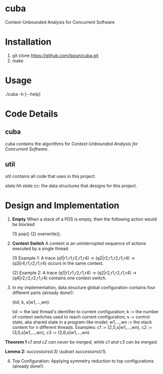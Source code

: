 # cuba
Context-Unbounded Analysis for Concurrent Software

# Installation
1. git clone https://github.com/lpzun/cuba.git
2. make

# Usage
./cuba -h [--help]

# Code Details

## cuba
cuba contains the algorithms for _Context-Unbounded Analysis for Concurrent Software_. 

## util
util contains all code that uses in this project. 

_state.hh state.cc_: 
the data structures that designs for this project. 

# Design and Implementation
1. **Empty** When a stack of a PDS is empty, then the following action would be blocked

	(1) pop()
	(2) overwrite();

2. **Context Switch** A context is an uninterrupted sequence of actions executed by a single thread.

    (1) Example 1: A trace (q1|r1,r1,r2,r1,r4) -> (q2|r2,r1,r2,r1,r4) -> (q3|r4,r1,r2,r1,r4) occurs in the same context.

    (2) Example 2: A trace (q1|r1,r1,r2,r1,r4) -> (q2|r2,r1,r2,r1,r4) -> (q4|r2,r2,r2,r1,r4) contains one context switch. 

3. In my implementation, data structure global configuration contains four different parts (already done!): 

    (tid, k, s|w1,...,wn): 

    tid     := the last thread's identifier to current configuration;
    k       := the number of context switches used to reach current configuration;
    s       := control state, aka shared state in a program-like model;
    w1,…,wn := the stack content for n different threads.
    Examples: 
              c1 := (2,5,s|w1,...,wn), 
              c2 := (3,5,s|w1,...,wn), 
              c3 := (2,6,s|w1,...,wn)

**Theorem 1** _c1 and c2 can never be merged, while c1 and c3 can be merged._

**Lemma 2:** _successors(c3) \subset successors(c1)._

4. Top Configuration: Applying symmetry reduction to top configurations (already done!).


  